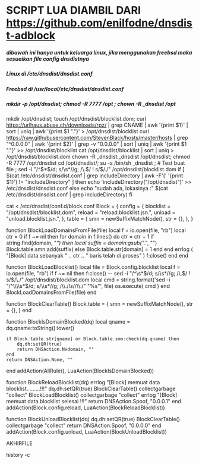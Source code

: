 # SCRIPT LUA DIAMBIL DARI https://github.com/enilfodne/dnsdist-adblock

##### dibawah ini hanya untuk keluarga linux, jika menggunakan freebsd maka sesuaikan file config dnsdistnya 
#####
##### Linux di /etc/dnsdist/dnsdist.conf

##### Freebsd di /usr/local/etc/dnsdist/dnsdist.conf
##### mkdir -p /opt/dnsdist; chmod -R 7777 /opt ; chown -R _dnsdist /opt

mkdir /opt/dnsdist; touch /opt/dnsdist/blocklist.dom; 
curl https://urlhaus.abuse.ch/downloads/rpz/ | grep CNAME | awk '{print $1}' | sort | uniq | awk '{print $1 "."}' > /opt/dnsdist/blocklist
curl https://raw.githubusercontent.com/StevenBlack/hosts/master/hosts | grep "^0\.0\.0\.0" | awk '{print $2}' | grep -v "0\.0\.0\.0" | sort | uniq | awk '{print $1 "."}' >> /opt/dnsdist/blocklist
cat /opt/dnsdist/blocklist | sort | uniq > /opt/dnsdist/blocklist.dom
chown -R _dnsdist:_dnsdist /opt/dnsdist; chmod -R 7777 /opt/dnsdist
cd /opt/dnsdist/; su -s /bin/sh _dnsdist ; # Test buat file ; sed -i "/^\$*$/d; s/\s*//g; /\.$/ ! s/$/\./" /opt/dnsdist/blocklist.dom
if [ $(cat /etc/dnsdist/dnsdist.conf | grep includeDirectory | awk -F'(' '{print $1}') != "includeDirectory" ]
then
echo 'includeDirectory("/opt/dnsdist")' >> /etc/dnsdist/dnsdist.conf
else
echo "sudah ada, lokasinya :" $(cat /etc/dnsdist/dnsdist.conf | grep includeDirectory)
fi

cat <<AKHIRFILE > /etc/dnsdist/conf.d/block.conf
Block = {
	config = {
		blocklist = "/opt/dnsdist/blocklist.dom",
		reload = "reload.blocklist.jsn.",
		unload = "unload.blocklist.jsn.",
	},
	table = {
		smn = newSuffixMatchNode(),
		str = {},
	},
}

function BlockLoadDomainsFromFile(file)
	local f = io.open(file, "rb")
	local ctr = 0
	if f ~= nil then
		for domain in f:lines() do
			ctr = ctr + 1
			if string.find(domain, "*") then
				local suffix = domain:gsub("*.", "")
				Block.table.smn:add(suffix)
			else
				Block.table.str[domain] = 1
			end
		end
		errlog ( "[Block] data sebanyak " .. ctr .. " baris telah di proses" )
		f:close()
	end
end

function BlockLoadBlocklist()
	local file = Block.config.blocklist
	local f = io.open(file, "rb")
	if f ~= nil then
		f:close()
--                sed -i "/^\s*$/d; s/\s*//g; /\.$/ ! s/$/\./" /opt/dnsdist/blocklist.dom
		local cmd = string.format('sed -i "/^\\\\s*$/d; s/\\\\s*//g; /\\\\.$/ ! s/$/\\\\./" "%s"', file)
		os.execute( cmd )
	end
	BlockLoadDomainsFromFile(file)
end

function BlockClearTable()
	Block.table = {
		smn = newSuffixMatchNode(),
		str = {},
	}
end

function BlockIsDomainBlocked(dq)
	local qname = dq.qname:toString():lower()

	if Block.table.str[qname] or Block.table.smn:check(dq.qname) then
		dq.dh:setQR(true)
		return DNSAction.Nxdomain, ""
	end
	return DNSAction.None, ""
end
addAction(AllRule(), LuaAction(BlockIsDomainBlocked))

function BlockReloadBlocklist(dq)
	errlog "[Block] memuat data blocklist.........!!!"
	dq.dh:setQR(true)
	BlockClearTable()
	collectgarbage "collect"
	BlockLoadBlocklist()
	collectgarbage "collect"
	errlog "[Block] memuat data blocklist selesai !!!"
	return DNSAction.Spoof, "0.0.0.1"
end
addAction(Block.config.reload, LuaAction(BlockReloadBlocklist))

function BlockUnloadBlocklist(dq)
	dq.dh:setQR(true)
	BlockClearTable()
	collectgarbage "collect"
	return DNSAction.Spoof, "0.0.0.0"
end
addAction(Block.config.unload, LuaAction(BlockUnloadBlocklist))

AKHIRFILE

history -c
